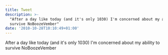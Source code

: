 ```yaml
---
title: Tweet
description: >-
  "After a day like today (and it's only 1030) I'm concerned about my ability to
  survive NoBoozeVember"
date: '2010-10-28T10:10:49+01:00'
---
```

After a day like today (and it's only 1030) I'm concerned about my ability to survive NoBoozeVember
